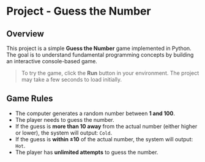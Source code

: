# Project - Guess the Number

## Overview

This project is a simple **Guess the Number** game implemented in Python. The goal is to understand fundamental programming concepts by building an interactive console-based game.

> To try the game, click the **Run** button in your environment. The project may take a few seconds to load initially.

## Game Rules

- The computer generates a random number between **1 and 100**.
- The player needs to guess the number.
- If the guess is **more than 10 away** from the actual number (either higher or lower), the system will output: `Cold`.
- If the guess is **within ±10** of the actual number, the system will output: `Hot`.
- The player has **unlimited attempts** to guess the number.
